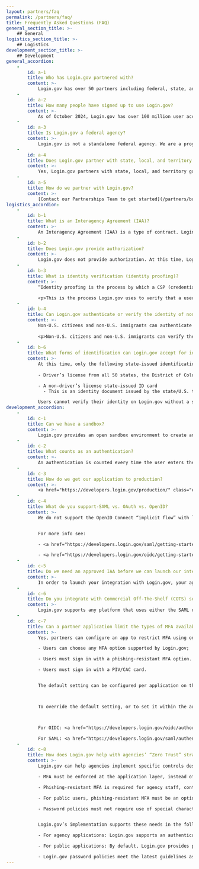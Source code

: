```yaml
---
layout: partners/faq
permalink: /partners/faq/
title: Frequently Asked Questions (FAQ)
general_section_title: >-
    ## General
logistics_section_title: >-
    ## Logistics
development_section_title: >-
    ## Development
general_accordion:
    -
        id: a-1
        title: Who has Login.gov partnered with?
        content: >-
            Login.gov has over 50 partners including federal, state, and local government agencies. Our product is integrated with over 500 applications.
    -
        id: a-2
        title: How many people have signed up to use Login.gov?
        content: >-
            As of October 2024, Login.gov has over 100 million user accounts with more than 300 million sign-ins annually.
    -
        id: a-3
        title: Is Login.gov a federal agency?
        content: >-
            Login.gov is not a standalone federal agency. We are a program of the [General Services Administration](https://www.gsa.gov/) (GSA), an agency of the U.S. federal government. The program is run by the [Technology Transformation Services](https://www.gsa.gov/about-us/organization/federal-acquisition-service/technology-transformation-services) (TTS), a group that leads the digital transformation of the federal government by helping agencies build, buy, and share technology that allows them to provide more accessible, efficient, and effective products and services for the American people.
    -
        id: a-4
        title: Does Login.gov partner with state, local, and territory governments?
        content: >-
            Yes, Login.gov partners with state, local, and territory governments. These government entities need simple and secure solutions to help the public access services and resources, and with this partnership, they can leverage Login.gov to create a seamless and secure sign-in experience for the public to access these services and resources. [Learn more about the path to partnership](/partners/state-and-local/){:class="usa-nav_link caret"}
    -
        id: a-5
        title: How do we partner with Login.gov?
        content: >-
            [Contact our Partnerships Team to get started](/partners/business-inquiries/){:class="external-link"}. We’ll work with you to understand and capture your needs and requirements at a high level. Together, we’ll decide whether Login.gov makes sense for your particular agency and use case. If we decide to move forward, the next step is to sign an [Interagency Agreement (IAA)](/partners/get-started/#interagency-agreement-iaa-process). This signals a mutual commitment which allows us to commit further resources to technical discovery and integration and migration planning.
logistics_accordion:
    -
        id: b-1
        title: What is an Interagency Agreement (IAA)?
        content: >-
            An Interagency Agreement (IAA) is a type of contract. Login.gov is a cost-recoverable federal service, which means we must, by law, charge other agencies for our work. Our partnership and financial engagement will be governed by the IAA. 
    -
        id: b-2
        title: Does Login.gov provide authorization?
        content: >-
            Login.gov does not provide authorization. At this time, Login.gov supports authentication and identity verification capabilities. We encourage agencies to take the lead on determining the best strategy for their role management and authorization. 
    -
        id: b-3
        title: What is identity verification (identity proofing)?
        content: >-
            “Identity proofing is the process by which a CSP (credentialing service provider) collects, validates, and verifies information about a person.” <em> - NIST SP 800-63-3, Digital Identity Guidelines</em>

            <p>This is the process Login.gov uses to verify that a user is who they say they are. While many agencies can validate an individual’s identity through an in-person proofing experience, we developed an online application that allows individuals to have their identities verified from their smartphone or computer.</p>
    -
        id: b-4
        title: Can Login.gov authenticate or verify the identity of non-U.S. citizens or non-U.S. immigrants (not a U.S. citizen, U.S. national, lawful permanent resident, or traveling to the United States on an immigrant visa)?
        content: >-
            Non-U.S. citizens and non-U.S. immigrants can authenticate with Login.gov, though select features (e.g., SMS / voice OTC for MFA) may be restricted in certain countries. Check our [International phone number support](/help/manage-your-account/international-phone-support/){:class="external-link"} for a complete list that Login.gov supports for authenticating end-users.
            
            <p>Non-U.S. citizens and non-U.S. immigrants can verify their identity (i.e., “proof”) with Login.gov as long as they have a valid U.S. state-issued ID, Social Security number (SSN), and U.S. address.</p>
    -
        id: b-6
        title: What forms of identification can Login.gov accept for identity proofing?
        content: >-
            At this time, only the following state-issued identification is accepted: 
    
            - Driver’s license from all 50 states, the District of Columbia (DC), and other U.S. territories (American Samoa, Guam, U.S. Virgin Islands, Mariana Islands and Puerto Rico)

            - A non-driver’s license state-issued ID card
              - This is an identity document issued by the state/U.S. territory that asserts identity but does not give driving privileges.

            Users cannot verify their identity on Login.gov without a state-issued ID. We’re currently working to add more ways to verify identity. <a href="https://login.gov/help/verify-your-identity/how-to-verify-your-identity/" class="external-link">Learn more about the requirements for verifying identity</a>
development_accordion:
    -
        id: c-1
        title: Can we have a sandbox?
        content: >-
            Login.gov provides an open sandbox environment to create and test integrations between Login.gov and your applications. In the sandbox environment, we provide a Dashboard where you can manage your test applications. <a href="https://developers.login.gov/testing/#getting-access-to-the-logingov-sandbox" class="external-link">Visit the Developer guide to get started with our sandbox</a>.
    -
        id: c-2
        title: What counts as an authentication?
        content: >-
            An authentication is counted every time the user enters their username/password and is successfully redirected back to a given application.
    -
        id: c-3
        title: How do we get our application to production?
        content: >-
            <a href="https://developers.login.gov/production/" class="external-link">Check Production deployment for more details</a>. We deploy changes to our production configuration on Tuesday and Thursday by the close of the business day. If regular deployment is scheduled for a holiday then it will be completed on an alternate day. 
    -
        id: c-4
        title: What do you support-SAML vs. OAuth vs. OpenID?
        content: >-
            We do not support the OpenID Connect “implicit flow” with `client_secret` because it is [not recommended by the OAuth group](https://oauth.net/2/grant-types/implicit/){:class="external-link"} for security reasons. We do support OpenID Connect `private_key_jwt` and PKCE.


            For more info see:

            - <a href="https://developers.login.gov/saml/getting-started/" class="external-link">SAML developer guide</a>

            - <a href="https://developers.login.gov/oidc/getting-started/" class="external-link">OpenID Connect developer guide</a>
    -
        id: c-5
        title: Do we need an approved IAA before we can launch our integration with Login.gov?
        content: >-
            In order to launch your integration with Login.gov, your agency must first complete an IAA. You can test your application during the IAA process. Once testing is complete and the IAA has been executed, Login.gov aims to launch your integration within two weeks. We recommend a grace period between deployment of your Login.gov configuration and implementation on your site. [Learn more about our IAA process](/partners/get-started/#iaa-anchor){:class="usa-nav_link caret"}
    -
        id: c-6
        title: Do you integrate with Commercial Off-The-Shelf (COTS) solutions?
        content: >-
            Login.gov supports any platform that uses either the SAML or OpenID Connect (OIDC) protocol.
    -
        id: c-7
        title: Can a partner application limit the types of MFA available?
        content: >-
            Yes, partners can configure an app to restrict MFA using one of these options: 

            - Users can choose any MFA option supported by Login.gov;

            - Users must sign in with a phishing-resistant MFA option. Login.gov supports the following phishing-resistant options: Face/touch unlock, security key (such as yubikeys), and PIV/CAC cards; or

            - Users must sign in with a PIV/CAC card.


            The default setting can be configured per application on the partner dashboard, and it can be overridden on a per-request basis.



            To override the default setting, or to set it within the authentication request, please refer to our developer documentation, under the "Authentication Assurance (AAL) Values" dropdown.



            For OIDC: <a href="https://developers.login.gov/oidc/authorization/" class="external-link">https://developers.login.gov/oidc/authorization/</a>

            For SAML: <a href="https://developers.login.gov/saml/authentication/" class="external-link">https://developers.login.gov/saml/authentication/</a>
    -
        id: c-8
        title: How does Login.gov help with agencies’ “Zero Trust” strategy?
        content: >-
            Login.gov can help agencies implement specific controls described in <a href="https://bidenwhitehouse.archives.gov/wp-content/uploads/2022/01/M-22-09.pdf" class="external-link">OMB M-22-09</a>, which provides guidance on the “Zero-Trust” Executive Order. According to that memo, agencies must use strong MFA throughout their enterprise:

            - MFA must be enforced at the application layer, instead of the network layer.

            - Phishing-resistant MFA is required for agency staff, contractors, and partners.

            - For public users, phishing-resistant MFA must be an option.

            - Password policies must not require use of special characters or regular rotation.


            Login.gov’s implementation supports these needs in the following ways:

            - For agency applications: Login.gov supports an authentication request that requires a user to authenticate with a phishing-resistant MFA supported by Login.gov–such as face/touch unlock, security key, or PIV/CAC card.

            - For public applications: By default, Login.gov provides phishing-resistant MFA as an option.

            - Login.gov password policies meet the latest guidelines as per NIST 800-63B 5.1.1.2, including the requirements mentioned in OMB M-22-09.
---
```


